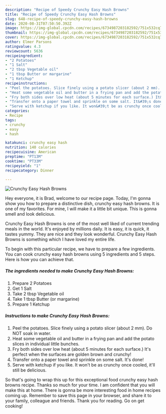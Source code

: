 ```yaml
---
description: "Recipe of Speedy Crunchy Easy Hash Browns"
title: "Recipe of Speedy Crunchy Easy Hash Browns"
slug: 648-recipe-of-speedy-crunchy-easy-hash-browns
date: 2020-08-31T07:50:50.392Z
image: https://img-global.cpcdn.com/recipes/6734987203182592/751x532cq70/crunchy-easy-hash-browns-recipe-main-photo.jpg
thumbnail: https://img-global.cpcdn.com/recipes/6734987203182592/751x532cq70/crunchy-easy-hash-browns-recipe-main-photo.jpg
cover: https://img-global.cpcdn.com/recipes/6734987203182592/751x532cq70/crunchy-easy-hash-browns-recipe-main-photo.jpg
author: Elmer Parsons
ratingvalue: 4.3
reviewcount: 5636
recipeingredient:
- "2 Potatoes"
- "1 Salt"
- "2 tbsp Vegetable oil"
- "1 tbsp Butter or margarine"
- "1 Ketchup"
recipeinstructions:
- "Peel the potatoes. Slice finely using a potato slicer (about 2 mm). Do NOT soak in water."
- "Heat some vegetable oil and butter in a frying pan and add the potato slices in individual little bunches."
- "Fry both sides over low heat (about 5 minutes for each surface.) It&#39;s perfect when the surfaces are golden brown and crunchy!"
- "Transfer onto a paper towel and sprinkle on some salt. It&#39;s done!"
- "Serve with ketchup if you like. It won&#39;t be as crunchy once cooled, it&#39;ll still be delicious."
categories:
- Recipe
tags:
- crunchy
- easy
- hash

katakunci: crunchy easy hash 
nutrition: 140 calories
recipecuisine: American
preptime: "PT13M"
cooktime: "PT33M"
recipeyield: "1"
recipecategory: Dinner

---
```



![Crunchy Easy Hash Browns](https://img-global.cpcdn.com/recipes/6734987203182592/751x532cq70/crunchy-easy-hash-browns-recipe-main-photo.jpg)

Hey everyone, it is Brad, welcome to our recipe page. Today, I'm gonna show you how to prepare a distinctive dish, crunchy easy hash browns. It is one of my favorites. For mine, I will make it a little bit unique. This is gonna smell and look delicious.



Crunchy Easy Hash Browns is one of the most well liked of current trending meals in the world. It's enjoyed by millions daily. It is easy, it is quick, it tastes yummy. They are nice and they look wonderful. Crunchy Easy Hash Browns is something which I have loved my entire life.


To begin with this particular recipe, we have to prepare a few ingredients. You can cook crunchy easy hash browns using 5 ingredients and 5 steps. Here is how you can achieve that.

<!--inarticleads1-->

##### The ingredients needed to make Crunchy Easy Hash Browns:

1. Prepare 2 Potatoes
1. Get 1 Salt
1. Take 2 tbsp Vegetable oil
1. Take 1 tbsp Butter (or margarine)
1. Prepare 1 Ketchup




<!--inarticleads2-->

##### Instructions to make Crunchy Easy Hash Browns:

1. Peel the potatoes. Slice finely using a potato slicer (about 2 mm). Do NOT soak in water.
1. Heat some vegetable oil and butter in a frying pan and add the potato slices in individual little bunches.
1. Fry both sides over low heat (about 5 minutes for each surface.) It&#39;s perfect when the surfaces are golden brown and crunchy!
1. Transfer onto a paper towel and sprinkle on some salt. It&#39;s done!
1. Serve with ketchup if you like. It won&#39;t be as crunchy once cooled, it&#39;ll still be delicious.




So that's going to wrap this up for this exceptional food crunchy easy hash browns recipe. Thanks so much for your time. I am confident that you will make this at home. There is gonna be more interesting food in home recipes coming up. Remember to save this page in your browser, and share it to your family, colleague and friends. Thank you for reading. Go on get cooking!
